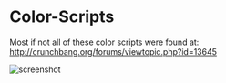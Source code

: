 Color-Scripts
=============
Most if not all of these color scripts were found at: http://crunchbang.org/forums/viewtopic.php?id=13645

![screenshot](http://i.imgur.com/nMJgBC5.png)

